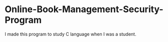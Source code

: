 # Online-Book-Management-Security-Program

I made this program to study C language when I was a student.
